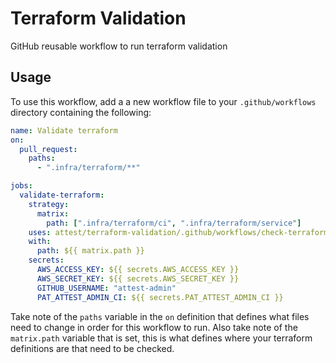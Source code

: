 # Terraform Validation
GitHub reusable workflow to run terraform validation

## Usage
To use this workflow, add a a new workflow file to your `.github/workflows` directory containing the following:

```yaml
name: Validate terraform
on:
  pull_request:
    paths:
      - ".infra/terraform/**"

jobs:
  validate-terraform:
    strategy:
      matrix:
        path: [".infra/terraform/ci", ".infra/terraform/service"]
    uses: attest/terraform-validation/.github/workflows/check-terraform.yaml@main
    with:
      path: ${{ matrix.path }}
    secrets:
      AWS_ACCESS_KEY: ${{ secrets.AWS_ACCESS_KEY }}
      AWS_SECRET_KEY: ${{ secrets.AWS_SECRET_KEY }}
      GITHUB_USERNAME: "attest-admin"
      PAT_ATTEST_ADMIN_CI: ${{ secrets.PAT_ATTEST_ADMIN_CI }}
```

Take note of the `paths` variable in the `on` definition that defines what files need to change in order for this workflow to run. Also take note of the `matrix.path` variable that is set, this is what defines where your terraform definitions are that need to be checked.
